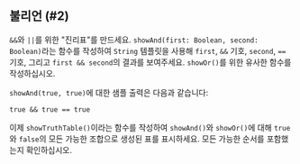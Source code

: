 ## 불리언 (#2)

`&&`와 `||`를 위한 "진리표"를 만드세요. `showAnd(first: Boolean, second: Boolean)`라는 함수를 작성하여 `String` 템플릿을 사용해 `first`, `&&` 기호, `second`, `==` 기호, 그리고 `first && second`의 결과를 보여주세요. `showOr()`를 위한 유사한 함수를 작성하십시오.

`showAnd(true, true)`에 대한 샘플 출력은 다음과 같습니다:

```text
true && true == true
```

이제 `showTruthTable()`이라는 함수를 작성하여 `showAnd()`와 `showOr()`에 대해 `true`와 `false`의 모든 가능한 조합으로 생성된 표를 표시하세요. 모든 가능한 순서를 포함했는지 확인하십시오.